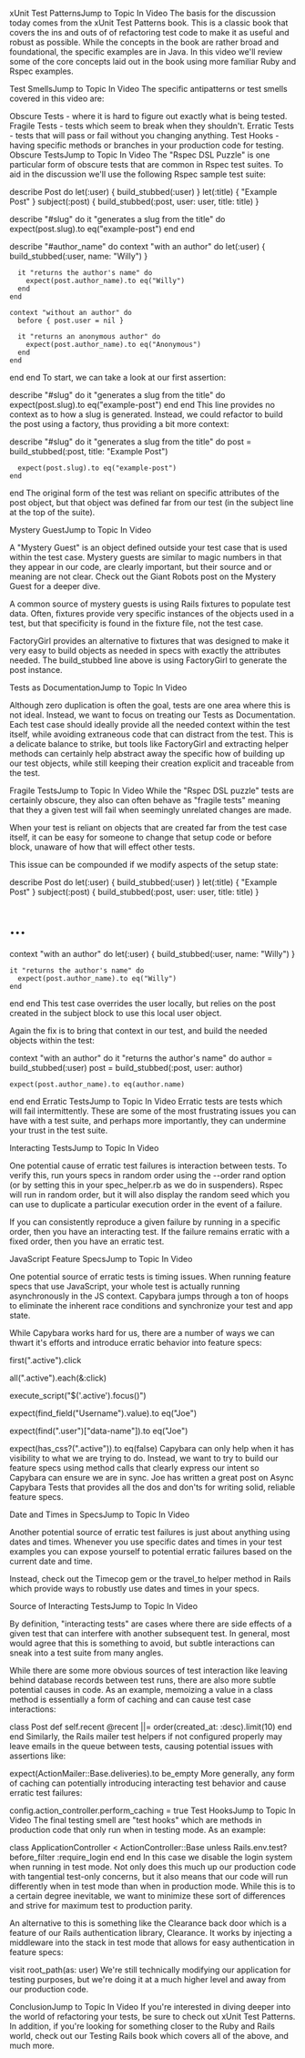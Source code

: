 xUnit Test PatternsJump to Topic In Video
The basis for the discussion today comes from the xUnit Test Patterns book. This is a classic book that covers the ins and outs of of refactoring test code to make it as useful and robust as possible. While the concepts in the book are rather broad and foundational, the specific examples are in Java. In this video we'll review some of the core concepts laid out in the book using more familiar Ruby and Rspec examples.

Test SmellsJump to Topic In Video
The specific antipatterns or test smells covered in this video are:

Obscure Tests - where it is hard to figure out exactly what is being tested.
Fragile Tests - tests which seem to break when they shouldn't.
Erratic Tests - tests that will pass or fail without you changing anything.
Test Hooks - having specific methods or branches in your production code for testing.
Obscure TestsJump to Topic In Video
The "Rspec DSL Puzzle" is one particular form of obscure tests that are common in Rspec test suites. To aid in the discussion we'll use the following Rspec sample test suite:

describe Post do
  let(:user) { build_stubbed(:user) }
  let(:title) { "Example Post" }
  subject(:post) { build_stubbed(:post, user: user, title: title) }

  describe "#slug" do
    it "generates a slug from the title" do
      expect(post.slug).to eq("example-post")
    end
  end

  describe "#author_name" do
    context "with an author" do
      let(:user) { build_stubbed(:user, name: "Willy") }

      it "returns the author's name" do
        expect(post.author_name).to eq("Willy")
      end
    end

    context "without an author" do
      before { post.user = nil }

      it "returns an anonymous author" do
        expect(post.author_name).to eq("Anonymous")
      end
    end
  end
end
To start, we can take a look at our first assertion:

  describe "#slug" do
    it "generates a slug from the title" do
      expect(post.slug).to eq("example-post")
    end
  end
This line provides no context as to how a slug is generated. Instead, we could refactor to build the post using a factory, thus providing a bit more context:

  describe "#slug" do
    it "generates a slug from the title" do
      post = build_stubbed(:post, title: "Example Post")

      expect(post.slug).to eq("example-post")
    end
  end
The original form of the test was reliant on specific attributes of the post object, but that object was defined far from our test (in the subject line at the top of the suite).

Mystery GuestJump to Topic In Video

A "Mystery Guest" is an object defined outside your test case that is used within the test case. Mystery guests are similar to magic numbers in that they appear in our code, are clearly important, but their source and or meaning are not clear. Check out the Giant Robots post on the Mystery Guest for a deeper dive.

A common source of mystery guests is using Rails fixtures to populate test data. Often, fixtures provide very specific instances of the objects used in a test, but that specificity is found in the fixture file, not the test case.

FactoryGirl provides an alternative to fixtures that was designed to make it very easy to build objects as needed in specs with exactly the attributes needed. The build_stubbed line above is using FactoryGirl to generate the post instance.

Tests as DocumentationJump to Topic In Video

Although zero duplication is often the goal, tests are one area where this is not ideal. Instead, we want to focus on treating our Tests as Documentation. Each test case should ideally provide all the needed context within the test itself, while avoiding extraneous code that can distract from the test. This is a delicate balance to strike, but tools like FactoryGirl and extracting helper methods can certainly help abstract away the specific how of building up our test objects, while still keeping their creation explicit and traceable from the test.

Fragile TestsJump to Topic In Video
While the "Rspec DSL puzzle" tests are certainly obscure, they also can often behave as "fragile tests" meaning that they a given test will fail when seemingly unrelated changes are made.

When your test is reliant on objects that are created far from the test case itself, it can be easy for someone to change that setup code or before block, unaware of how that will effect other tests.

This issue can be compounded if we modify aspects of the setup state:

describe Post do
  let(:user) { build_stubbed(:user) }
  let(:title) { "Example Post" }
  subject(:post) { build_stubbed(:post, user: user, title: title) }

  # ...

  context "with an author" do
    let(:user) { build_stubbed(:user, name: "Willy") }

    it "returns the author's name" do
      expect(post.author_name).to eq("Willy")
    end
  end
end
This test case overrides the user locally, but relies on the post created in the subject block to use this local user object.

Again the fix is to bring that context in our test, and build the needed objects within the test:

context "with an author" do
  it "returns the author's name" do
    author = build_stubbed(:user)
    post = build_stubbed(:post, user: author)

    expect(post.author_name).to eq(author.name)
  end
end
Erratic TestsJump to Topic In Video
Erratic tests are tests which will fail intermittently. These are some of the most frustrating issues you can have with a test suite, and perhaps more importantly, they can undermine your trust in the test suite.

Interacting TestsJump to Topic In Video

One potential cause of erratic test failures is interaction between tests. To verify this, run yours specs in random order using the --order rand option (or by setting this in your spec_helper.rb as we do in suspenders). Rspec will run in random order, but it will also display the random seed which you can use to duplicate a particular execution order in the event of a failure.

If you can consistently reproduce a given failure by running in a specific order, then you have an interacting test. If the failure remains erratic with a fixed order, then you have an erratic test.

JavaScript Feature SpecsJump to Topic In Video

One potential source of erratic tests is timing issues. When running feature specs that use JavaScript, your whole test is actually running asynchronously in the JS context. Capybara jumps through a ton of hoops to eliminate the inherent race conditions and synchronize your test and app state.

While Capybara works hard for us, there are a number of ways we can thwart it's efforts and introduce erratic behavior into feature specs:

first(".active").click

all(".active").each(&:click)

execute_script("$('.active').focus()")

expect(find_field("Username").value).to eq("Joe")

expect(find(".user")["data-name"]).to eq("Joe")

expect(has_css?(".active")).to eq(false)
Capybara can only help when it has visibility to what we are trying to do. Instead, we want to try to build our feature specs using method calls that clearly express our intent so Capybara can ensure we are in sync. Joe has written a great post on Async Capybara Tests that provides all the dos and don'ts for writing solid, reliable feature specs.

Date and Times in SpecsJump to Topic In Video

Another potential source of erratic test failures is just about anything using dates and times. Whenever you use specific dates and times in your test examples you can expose yourself to potential erratic failures based on the current date and time.

Instead, check out the Timecop gem or the travel_to helper method in Rails which provide ways to robustly use dates and times in your specs.

Source of Interacting TestsJump to Topic In Video

By definition, "interacting tests" are cases where there are side effects of a given test that can interfere with another subsequent test. In general, most would agree that this is something to avoid, but subtle interactions can sneak into a test suite from many angles.

While there are some more obvious sources of test interaction like leaving behind database records between test runs, there are also more subtle potential causes in code. As an example, memoizing a value in a class method is essentially a form of caching and can cause test case interactions:

class Post
  def self.recent
    @recent ||= order(created_at: :desc).limit(10)
  end
end
Similarly, the Rails mailer test helpers if not configured properly may leave emails in the queue between tests, causing potential issues with assertions like:

expect(ActionMailer::Base.deliveries).to be_empty
More generally, any form of caching can potentially introducing interacting test behavior and cause erratic test failures:

config.action_controller.perform_caching = true
Test HooksJump to Topic In Video
The final testing smell are "test hooks" which are methods in production code that only run when in testing mode. As an example:

class ApplicationController < ActionController::Base
  unless Rails.env.test?
    before_filter :require_login
  end
end
In this case we disable the login system when running in test mode. Not only does this much up our production code with tangential test-only concerns, but it also means that our code will run differently when in test mode than when in production mode. While this is to a certain degree inevitable, we want to minimize these sort of differences and strive for maximum test to production parity.

An alternative to this is something like the Clearance back door which is a feature of our Rails authentication library, Clearance. It works by injecting a middleware into the stack in test mode that allows for easy authentication in feature specs:

visit root_path(as: user)
We're still technically modifying our application for testing purposes, but we're doing it at a much higher level and away from our production code.

ConclusionJump to Topic In Video
If you're interested in diving deeper into the world of refactoring your tests, be sure to check out xUnit Test Patterns. In addition, if you're looking for something closer to the Ruby and Rails world, check out our Testing Rails book which covers all of the above, and much more.
